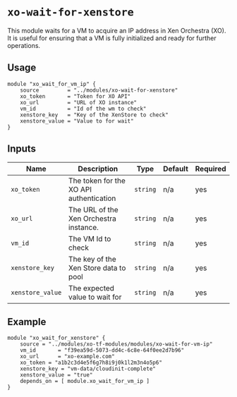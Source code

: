 # `xo-wait-for-xenstore`

This module waits for a VM to acquire an IP address in Xen Orchestra (XO). It is useful for ensuring that a VM is fully initialized and ready for further operations.

## Usage


```hcl
module "xo_wait_for_vm_ip" {
    source         = "../modules/xo-wait-for-xenstore"
    xo_token       = "Token for XO API"
    xo_url         = "URL of XO instance"
    vm_id          = "Id of the wm to check"
    xenstore_key   = "Key of the XenStore to check"
    xenstore_value = "Value to for wait"
}
```

## Inputs

| Name             | Description                              | Type     | Default | Required |
|------------------|------------------------------------------|----------|---------|----------|
| `xo_token`       | The token for the XO API authentication  | `string` | n/a     | yes      |
| `xo_url`         | The URL of the Xen Orchestra instance.   | `string` | n/a     | yes      |
| `vm_id`          | The VM Id to check                       | `string` | n/a     | yes      |
| `xenstore_key`   | The key of the Xen Store data to pool    | `string` | n/a     | yes      |
| `xenstore_value` | The expected value to wait for           | `string` | n/a     | yes      |


## Example

```hcl
module "xo_wait_for_xenstore" {
    source = "../modules/xo-tf-modules/modules/xo-wait-for-vm-ip"
    vm_id       = "f39ea59d-5073-dd4c-6c8e-64f0ee2d7b96"
    xo_url      = "xo-example.com"
    xo_token = "a1b2c3d4e5f6g7h8i9j0k1l2m3n4o5p6"
    xenstore_key = "vm-data/cloudinit-complete"
    xenstore_value = "true"
    depends_on = [ module.xo_wait_for_vm_ip ]
}
```
